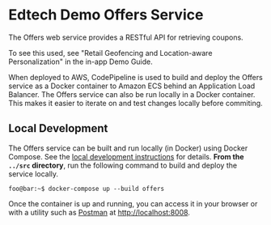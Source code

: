 # Edtech Demo Offers Service

The Offers web service provides a RESTful API for retrieving coupons. 

To see this used, see "Retail Geofencing and Location-aware Personalization"
in the in-app Demo Guide. 

When deployed to AWS, CodePipeline is used to build and deploy the Offers service as a Docker container to Amazon ECS behind an Application Load Balancer. The Offers service can also be run locally in a Docker container. This makes it easier to iterate on and test changes locally before commiting.

## Local Development

The Offers service can be built and run locally (in Docker) using Docker Compose. See the [local development instructions](../) for details. **From the `../src` directory**, run the following command to build and deploy the service locally.

```console
foo@bar:~$ docker-compose up --build offers
```

Once the container is up and running, you can access it in your browser or with a utility such as [Postman](https://www.postman.com/) at [http://localhost:8008](http://localhost:8008).
